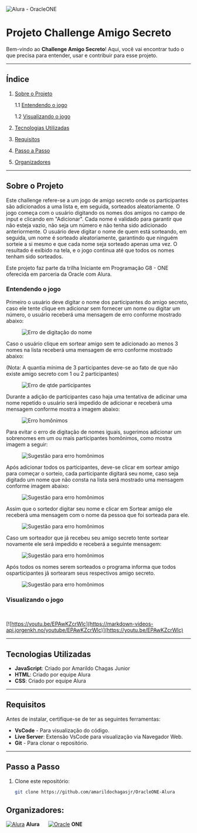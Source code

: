![Alura - OracleONE](img/Alura-OracleONE.png)

# Projeto Challenge Amigo Secreto

Bem-vindo ao **Challenge Amigo Secreto**! Aqui, você vai encontrar tudo o que precisa para entender, usar e contribuir para esse projeto.

---

## Índice

1. [Sobre o Projeto](#sobre-o-projeto)

    1.1 [Entendendo o jogo](#entendendo-o-jogo)

    1.2 [Visualizando o jogo](#visualizando-o-jogo)
2. [Tecnologias Utilizadas](#tecnologias-utilizadas)
3. [Requisitos](#requisitos)
4. [Passo a Passo](#passo-a-passo)
5. [Organizadores](#organizadores)

---

## Sobre o Projeto

Este challenge refere-se a um jogo de amigo secreto onde os participantes são adicionados a uma lista e, em seguida, sorteados aleatoriamente. O jogo começa com o usuário digitando os nomes dos amigos no campo de input e clicando em "Adicionar". Cada nome é validado para garantir que não esteja vazio, não seja um número e não tenha sido adicionado anteriormente. O usuário deve digitar o nome de quem está sorteando, em seguida, um nome é sorteado aleatoriamente, garantindo que ninguém sorteie a si mesmo e que cada nome seja sorteado apenas uma vez. O resultado é exibido na tela, e o jogo continua até que todos os nomes tenham sido sorteados.

Este projeto faz parte da trilha Iniciante em Programação G8 - ONE oferecida em parceria da Oracle com Alura.

### Entendendo o jogo

Primeiro o usuário deve digitar o nome dos participantes do amigo secreto, caso ele tente clique em adicionar sem fornecer um nome ou digitar um número, o usuário receberá uma mensagem de erro conforme mostrado abaixo:

&nbsp;&nbsp;&nbsp;&nbsp;&nbsp;&nbsp;&nbsp;&nbsp;&nbsp;&nbsp; ![Erro de digitação do nome](img/erro-digitacao-nome.png)

Caso o usuário clique em sortear amigo sem te adicionado ao menos 3 nomes na lista receberá uma mensagem de erro conforme mostrado abaixo:

(Nota: A quantia mínima de 3 participantes deve-se ao fato de que não existe amigo secreto com 1 ou 2 participantes)

&nbsp;&nbsp;&nbsp;&nbsp;&nbsp;&nbsp;&nbsp;&nbsp;&nbsp;&nbsp; ![Erro de qtde participantes](img/erro-qtde-participantes.png)

Durante a adição de participantes caso haja uma tentativa de adicinar uma nome repetido o usuário será impedido de adicionar e receberá uma mensagem conforme mostra a imagem abaixo:

&nbsp;&nbsp;&nbsp;&nbsp;&nbsp;&nbsp;&nbsp;&nbsp;&nbsp;&nbsp; ![Erro homônimos](img/erro-homonimos.png)

Para evitar o erro de digitação de nomes iguais, sugerimos adicionar um sobrenomes em um ou mais participantes homônimos, como mostra imagem a seguir:

&nbsp;&nbsp;&nbsp;&nbsp;&nbsp;&nbsp;&nbsp;&nbsp;&nbsp;&nbsp; ![Sugestão para erro homônimos](img/sugestao-erro-homonimos.png)

Após adicionar todos os participantes, deve-se clicar em sortear amigo para começar o sorteio, cada participante digitará seu nome, caso seja digitado um nome que não consta na lista será mostrado uma mensagem conforme imagem abaixo:

&nbsp;&nbsp;&nbsp;&nbsp;&nbsp;&nbsp;&nbsp;&nbsp;&nbsp;&nbsp; ![Sugestão para erro homônimos](img/sugestao-erro-homonimos.png)

Assim que o sortedor digitar seu nome e clicar em Sortear amigo ele receberá uma mensagem com o nome da pessoa que foi sorteada para ele.

&nbsp;&nbsp;&nbsp;&nbsp;&nbsp;&nbsp;&nbsp;&nbsp;&nbsp;&nbsp; ![Sugestão para erro homônimos](img/nome-sorteado.png)

Caso um sorteador que já recebeu seu amigo secreto tente sortear novamente ele será impedido e receberá a seguinte mensagem:

&nbsp;&nbsp;&nbsp;&nbsp;&nbsp;&nbsp;&nbsp;&nbsp;&nbsp;&nbsp; ![Sugestão para erro homônimos](img/erro-sortedor.png)

Após todos os nomes serem sorteados o programa informa que todos osparticipantes jã sortearam seus respectivos amigo secreto.

&nbsp;&nbsp;&nbsp;&nbsp;&nbsp;&nbsp;&nbsp;&nbsp;&nbsp;&nbsp; ![Sugestão para erro homônimos](img/amigo-secreto-finalizado.png)

### Visualizando o jogo
&nbsp;&nbsp;&nbsp;&nbsp;&nbsp;&nbsp;&nbsp;&nbsp;&nbsp;&nbsp;

[![https://youtu.be/EPAwKZcrWlc](https://markdown-videos-api.jorgenkh.no/youtube/EPAwKZcrWlc)](https://youtu.be/EPAwKZcrWlc)

---

## Tecnologias Utilizadas

- **JavaScript**: Criado por Amarildo Chagas Junior
- **HTML**: Criado por equipe Alura
- **CSS**: Criado por equipe Alura

---

## Requisitos

Antes de instalar, certifique-se de ter as seguintes ferramentas:

- **VsCode** - Para visualização do código.
- **Live Server**: Extensão VsCode para visualização via Navegador Web.
- **Git** - Para clonar o repositório.

---

## Passo a Passo

1. Clone este repositório:

   ```bash
   git clone https://github.com/amarildochagasjr/OracleONE-Alura

## Organizadores:

[![Alura](img/alura-logo2.jpeg)](https://www.alura.com.br/) **Alura** &nbsp;&nbsp;&nbsp;&nbsp; [![Oracle](img/one.png)](https://www.oracle.com/br/education/oracle-next-education/) **ONE**
